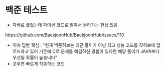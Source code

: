 # 백준 테스트

- 자바로 풀었는데 파이썬 코드로 알아서 올라가는 현상 있음

https://github.com/BaekjoonHub/BaekjoonHub/issues/110

- 이슈 답변 핵심 : "현재 백준허브는 최근 풀이가 아닌 최고 성능 코드를 깃허브에 업로드하고 있어 기존에 C로 문제를 해결하신 경험이 있다면 해당 풀이가 JAVA보다 우선될 확률이 높습니다"
- 꼬우면 빠르게 작동하는 코드 
